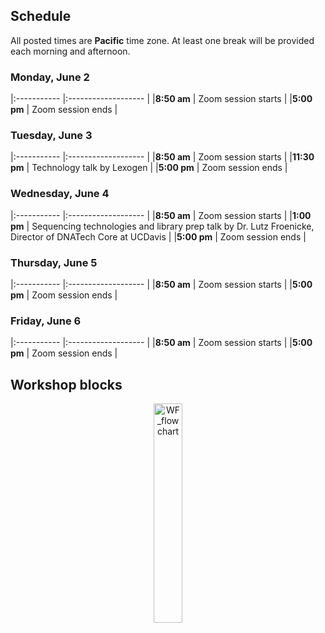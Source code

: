 ## Schedule

All posted times are **Pacific** time zone. At least one break will be provided each morning and afternoon.

### Monday, June 2

|:----------- |:------------------- |
|**8:50 am**  | Zoom session starts |
|**5:00 pm** | Zoom session ends |

### Tuesday, June 3

|:----------- |:------------------- |
|**8:50 am**  | Zoom session starts |
|**11:30 pm**  | Technology talk by Lexogen |
|**5:00 pm** | Zoom session ends |

### Wednesday, June 4

|:----------- |:------------------- |
|**8:50 am**  | Zoom session starts |
|**1:00 pm**  | Sequencing technologies and library prep talk by Dr. Lutz Froenicke, Director of DNATech Core at UCDavis |
|**5:00 pm** | Zoom session ends |

### Thursday, June 5

|:----------- |:------------------- |
|**8:50 am**  | Zoom session starts |
|**5:00 pm** | Zoom session ends |

### Friday, June 6

|:----------- |:------------------- |
|**8:50 am**  | Zoom session starts |
|**5:00 pm** | Zoom session ends |

## Workshop blocks

<p align = "center">
<img src="figures/WF.png" alt="WF_flowchart" width="30%" align="center"/>
</p>


